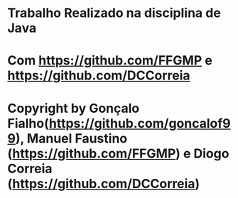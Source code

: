 # Trabalho Realizado na disciplina de Java
# Com https://github.com/FFGMP e https://github.com/DCCorreia
# Copyright by Gonçalo Fialho(https://github.com/goncalof99), Manuel Faustino (https://github.com/FFGMP) e Diogo Correia (https://github.com/DCCorreia)

